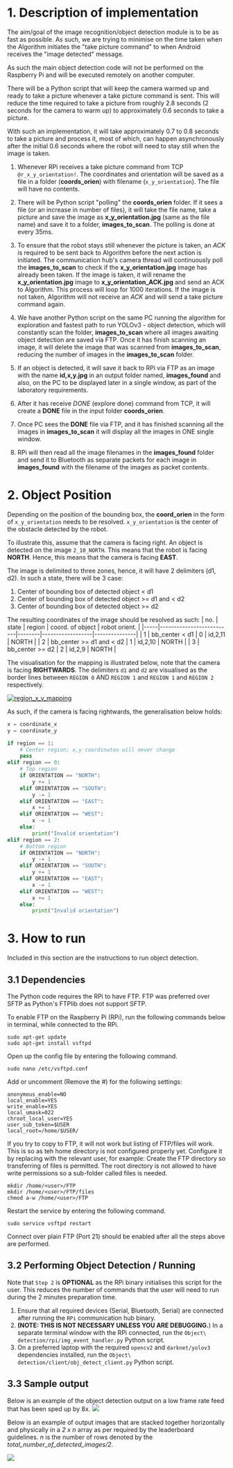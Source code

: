 # 1. Description of implementation

The aim/goal of the image recognition/object detection module is to be as fast as possible. As such, we are trying to minimise on the time taken when the Algorithm initiates the "take picture command" to when Android receives the "image detected" message.

As such the main object detection code will not be performed on the Raspberry Pi and will be executed remotely on another computer.

There will be a Python script that will keep the camera warmed up and ready to take a picture whenever a take picture command is sent. This will reduce the time required to take a picture from roughly 2.8 seconds (2 seconds for the camera to warm up) to approximately 0.6 seconds to take a picture.

With such an implementation, it will take approximately 0.7 to 0.8 seconds to take a picture and process it, most of which, can happen asynchronously after the initial 0.6 seconds where the robot will need to stay still when the image is taken.

1. Whenever RPi receives a take picture command from TCP `@r_x_y_orientation!`. 
The coordinates and orientation will be saved as a file in a folder (**coords_orien**) with filename (`x_y_orientation`). 
The file will have no contents.

2. There will be Python script "polling" the **coords_orien** folder. 
If it sees a file (or an increase in number of files), it will take the file name, take a picture and save the image as **x_y_orientation.jpg** (same as the file name) and save it to a folder, **images_to_scan**. 
The polling is done at every 35ms.

3. To ensure that the robot stays still whenever the picture is taken, an *ACK* is required to be sent back to Algorithm before the next action is initiated. 
The communication hub's camera thread will continuously poll the **images_to_scan** to check if the **x_y_orientation.jpg** image has already been taken. 
If the image is taken, it will rename the **x_y_orientation.jpg** image to **x_y_orientation_ACK.jpg** and send an ACK to Algorithm. 
This process will loop for 1000 iterations. 
If the image is not taken, Algorithm will not receive an *ACK* and will send a take picture command again.

4. We have another Python script on the same PC running the algorithm for exploration and fastest path to run YOLOv3 - object detection, which will constantly scan the folder, **images_to_scan** where all images awaiting object detection are saved via FTP.
Once it has finish scanning an image, it will delete the image that was scanned from **images_to_scan**, reducing the number of images in the **images_to_scan** folder.

5. If an object is detected, it will save it back to RPi via FTP as an image with the name **id,x,y.jpg** in an output folder named, **images_found** and also, on the PC to be displayed later in a single window, as part of the laboratory requirements.

6. After it has receive *DONE* (explore done) command from TCP, it will create a **DONE** file in the input folder **coords_orien**.

7. Once PC sees the **DONE** file via FTP, and it has finished scanning all the images in **images_to_scan** it will display all the images in ONE single window.

8. RPi will then read all the image filenames in the **images_found** folder and send it to Bluetooth as separate packets for each image in **images_found** with the filename of the images as packet contents.

# 2. Object Position
Depending on the position of the bounding box, the **coord_orien** in the form of `x_y_orientation` needs to be resolved.
`x_y_orientation` is the center of the obstacle detected by the robot.

To illustrate this, assume that the camera is facing right. An object is detected on the image `2_10_NORTH`. This means that the robot is facing **NORTH**. Hence, this means that the camera is facing **EAST**.
 
The image is delimited to three zones, hence, it will have 2 delimiters (d1, d2). In such a state, there will be 3 case:
1. Center of bounding box of detected object < d1
2. Center of bounding box of detected object >= d1 and < d2
3. Center of bounding box of detected object >= d2

The resulting coordinates of the image should be resolved as such:
| no. | state                    | region | coord. of object | robot orient. |
|-----|--------------------------|--------|------------------|---------------|
| 1   | bb_center < d1           | 0      | id,2,11          | NORTH         |
| 2   | bb_center >= d1 and < d2 | 1      | id,2,10          | NORTH         |
| 3   | bb_center >= d2          | 2      | id,2,9           | NORTH         |

The visualisation for the mapping is illustrated below, note that the camera is facing **RIGHTWARDS**.
The delimiters `d1` and `d2` are visualised as the border lines between `REGION 0` AND `REGION 1` and `REGION 1` and `REGION 2` respectively.

[![region_x_y_mapping](doc_resources/region_x_y.png)](doc_resources/region_x_y.png)

As such, if the camera is facing rightwards, the generalisation below holds:

```python
x = coordinate_x
y = coordinate_y

if region == 1:
    # Center region; x,y coordinates will never change
    pass
elif region == 0:
    # Top region
    if ORIENTATION == "NORTH":
        y += 1
    elif ORIENTATION == "SOUTH":
        y -= 1
    elif ORIENTATION == "EAST":
        x += 1
    elif ORIENTATION == "WEST":
        x -= 1
    else:
        print("Invalid orientation")
elif region == 2:
    # Bottom region
    if ORIENTATION == "NORTH":
        y -= 1
    elif ORIENTATION == "SOUTH":
        y += 1
    elif ORIENTATION == "EAST":
        x -= 1
    elif ORIENTATION == "WEST":
        x += 1
    else:
        print("Invalid orientation")
```

# 3. How to run
Included in this section are the instructions to run object detection.

## 3.1 Dependencies
The Python code requires the RPi to have FTP. 
FTP was preferred over SFTP as Python's FTPlib does not support SFTP.

To enable FTP on the Raspberry Pi (RPi), run the following commands below in terminal, while connected to the RPi.

```shell script
sudo apt-get update
sudo apt-get install vsftpd
```

Open up the config file by entering the following command.
```shell script
sudo nano /etc/vsftpd.conf
```

Add or uncomment (Remove the #) for the following settings:
```shell script
anonymous_enable=NO
local_enable=YES
write_enable=YES
local_umask=022
chroot_local_user=YES
user_sub_token=$USER
local_root=/home/$USER/
```

If you try to copy to FTP, it will not work but listing of FTP/files will work. This is so as teh home directory is not configured properly yet.
Configure it by replacing <user> with the relevant user, for example:
Create the FTP directory so transferring of files is permitted. 
The root directory is not allowed to have write permissions so a sub-folder called files is needed.

```shell script
mkdir /home/<user>/FTP
mkdir /home/<user>/FTP/files
chmod a-w /home/<user>/FTP
```

Restart the service by entering the following command.
```shell script
sudo service vsftpd restart
```

Connect over plain FTP (Port 21) should be enabled after all the steps above are performed.


## 3.2 Performing Object Detection / Running

Note that `Step 2` is **OPTIONAL** as the RPi binary initialises this script for the user. This reduces the number of commands that the user will need to run during the 2 minutes preparation time. 
1. Ensure that all required devices (Serial, Bluetooth, Serial) are connected after running the `RPi` communication hub binary.
2. **(NOTE: THIS IS NOT NECESSARY UNLESS YOU ARE DEBUGGING.**) In a separate terminal window with the RPi connected, run the `Object\ detection/rpi/img_event_handler.py` Python script. 
3. On a preferred laptop with the required `opencv2` and `darknet/yolov3` dependencies installed, run the `Object\ detection/client/obj_detect_client.py` Python script.
 
## 3.3 Sample output 

Below is an example of the object detection output on a low frame rate feed that has been sped up by 8x.
![](doc_resources/object_detection_8x.gif) 

Below is an example of output images that are stacked together horizontally and physically in a *2 x n* array as per required by the leaderboard guidelines. 
*n* is the number of rows denoted by the *total_number_of_detected_images/2*.

![](doc_resources/object_detect_out.jpeg) 
